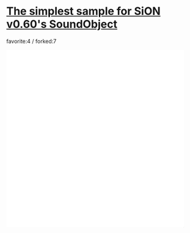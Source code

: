 # [The simplest sample for SiON v0.60's SoundObject](http://wonderfl.net/c/rvZi)

favorite:4 / forked:7



![thumbnail](./thumbnail.jpg)
